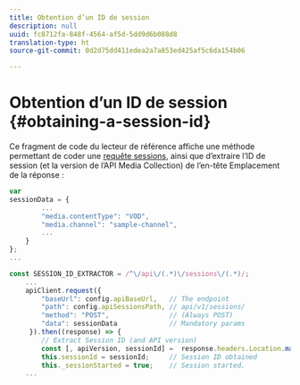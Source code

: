 ```yaml
---
title: Obtention d’un ID de session
description: null
uuid: fc8712fa-848f-4564-af5d-5dd9d6b088d8
translation-type: ht
source-git-commit: 0d2d75dd411edea2a7a853ed425af5c6da154b06

---
```



# Obtention d’un ID de session {#obtaining-a-session-id}

Ce fragment de code du lecteur de référence affiche une méthode permettant de coder une [requête sessions](/help/media-collection-api/mc-api-ref/mc-api-sessions-req.md), ainsi que d’extraire l’ID de session (et la version de l’API Media Collection) de l’en-tête Emplacement de la réponse :

```js
var  
sessionData = { 
        ... 
        "media.contentType": "VOD", 
        "media.channel": "sample-channel", 
        ... 
    } 
}; 
...

const SESSION_ID_EXTRACTOR = /^\/api\/(.*)\/sessions\/(.*)/; 
    ...
    apiClient.request({ 
        "baseUrl": config.apiBaseUrl,   // The endpoint 
        "path": config.apiSessionsPath, // api/v1/sessions/ 
        "method": "POST",               // (Always POST) 
        "data": sessionData             // Mandatory params 
     }).then((response) => { 
        // Extract Session ID (and API version) 
        const [, apiVersion, sessionId] =  response.headers.Location.match(SESSION_ID_EXTRACTOR);  
        this.sessionId = sessionId;     // Session ID obtained 
        this._sessionStarted = true;    // Session started. 
    ...
```

